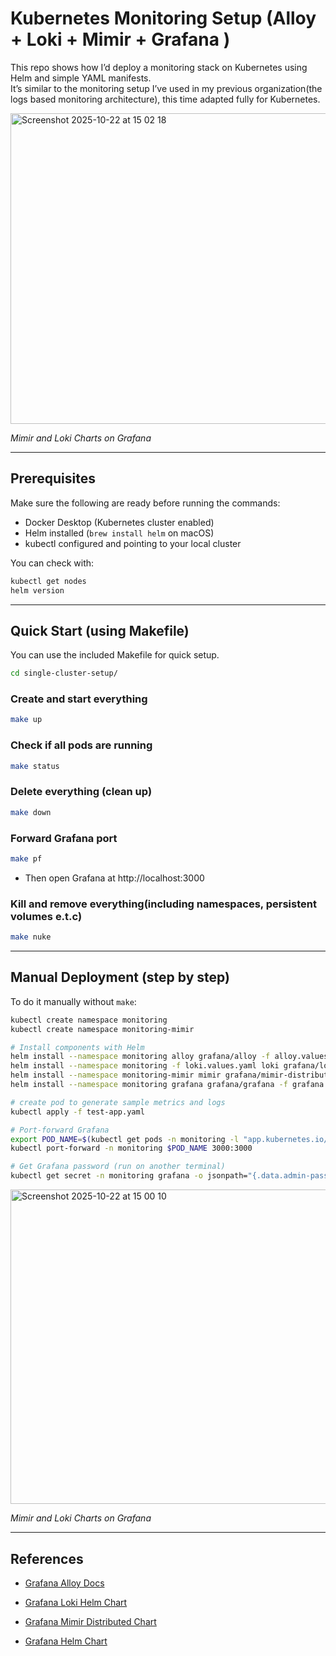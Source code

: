 # Kubernetes Monitoring Setup (Alloy + Loki + Mimir + Grafana )

This repo shows how I’d deploy a monitoring stack on Kubernetes using Helm and simple YAML manifests.  
It’s similar to the monitoring setup I’ve used in my previous organization(the logs based monitoring architecture), this time adapted fully for Kubernetes.

<img width="1492" height="497" alt="Screenshot 2025-10-22 at 15 02 18" src="https://github.com/user-attachments/assets/094fd04b-7616-491c-97db-8f8fb0acf4fd" />

_Mimir and Loki Charts on Grafana_

---

## Prerequisites

Make sure the following are ready before running the commands:

- Docker Desktop (Kubernetes cluster enabled)
- Helm installed (`brew install helm` on macOS)
- kubectl configured and pointing to your local cluster

You can check with:

```bash
kubectl get nodes
helm version
```

---

## Quick Start (using Makefile)

You can use the included Makefile for quick setup.

```bash
cd single-cluster-setup/
```

### Create and start everything

```bash
make up
```

### Check if all pods are running

```bash
make status
```

### Delete everything (clean up)

```bash
make down
```

### Forward Grafana port

```bash
make pf
```

- Then open Grafana at http://localhost:3000

### Kill and remove everything(including namespaces, persistent volumes e.t.c)

```bash
make nuke
```

---

## Manual Deployment (step by step)

To do it manually without `make`:

```bash
kubectl create namespace monitoring
kubectl create namespace monitoring-mimir

# Install components with Helm
helm install --namespace monitoring alloy grafana/alloy -f alloy.values.yaml
helm install --namespace monitoring -f loki.values.yaml loki grafana/loki
helm install --namespace monitoring-mimir mimir grafana/mimir-distributed
helm install --namespace monitoring grafana grafana/grafana -f grafana.values.yaml

# create pod to generate sample metrics and logs
kubectl apply -f test-app.yaml

# Port-forward Grafana
export POD_NAME=$(kubectl get pods -n monitoring -l "app.kubernetes.io/name=grafana" -o jsonpath="{.items[0].metadata.name}")
kubectl port-forward -n monitoring $POD_NAME 3000:3000

# Get Grafana password (run on another terminal)
kubectl get secret -n monitoring grafana -o jsonpath="{.data.admin-password}" | base64 --decode; echo
```

<img width="3294" height="503" alt="Screenshot 2025-10-22 at 15 00 10" src="https://github.com/user-attachments/assets/485af7e4-37f5-4f0c-8843-a0487edebaf2" />

_Mimir and Loki Charts on Grafana_

---

## References

- [Grafana Alloy Docs](https://grafana.com/docs/alloy/latest/set-up/install/kubernetes/)

- [Grafana Loki Helm Chart](https://grafana.com/docs/loki/latest/setup/install/helm/install-microservices/)

- [Grafana Mimir Distributed Chart](https://grafana.com/docs/helm-charts/mimir-distributed/latest/get-started-helm-charts/)

- [Grafana Helm Chart](https://grafana.com/docs/grafana/latest/setup-grafana/installation/helm/)
